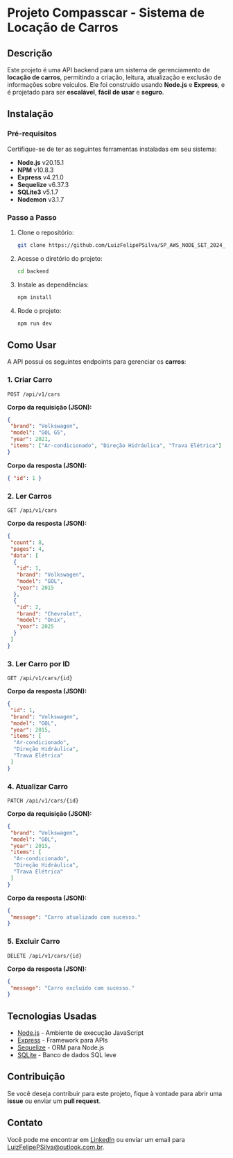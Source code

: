 
# Projeto Compasscar - Sistema de Locação de Carros

## Descrição
Este projeto é uma API backend para um sistema de gerenciamento de **locação de carros**, permitindo a criação, leitura, atualização e exclusão de informações sobre veículos. Ele foi construído usando **Node.js** e **Express**, e é projetado para ser **escalável**, **fácil de usar** e **seguro**.

## Instalação

### Pré-requisitos
Certifique-se de ter as seguintes ferramentas instaladas em seu sistema:

- **Node.js** v20.15.1
- **NPM** v10.8.3
- **Express** v4.21.0
- **Sequelize** v6.37.3
- **SQLite3** v5.1.7
- **Nodemon** v3.1.7

### Passo a Passo

1. Clone o repositório:
   ```bash
   git clone https://github.com/LuizFelipePSilva/SP_AWS_NODE_SET_2024_DESAFIO_1
   ```

2. Acesse o diretório do projeto:
   ```bash
   cd backend
   ```

3. Instale as dependências:
   ```bash
   npm install 
   ```

4. Rode o projeto:
   ```bash
   npm run dev
   ```

## Como Usar

A API possui os seguintes endpoints para gerenciar os **carros**:

### 1. Criar Carro
```http
POST /api/v1/cars
```
**Corpo da requisição (JSON):**
```json
{
 "brand": "Volkswagen",
 "model": "GOL G5",
 "year": 2021,
 "items": ["Ar-condicionado", "Direção Hidráulica", "Trava Elétrica"]
}
```
**Corpo da resposta (JSON):**
```json
{ "id": 1 }
```

### 2. Ler Carros
```http
GET /api/v1/cars
```
**Corpo da resposta (JSON):**
```json
{
 "count": 8,
 "pages": 4,
 "data": [
  {
   "id": 1,
   "brand": "Volkswagen",
   "model": "GOL",
   "year": 2015
  },
  {
   "id": 2,
   "brand": "Chevrolet",
   "model": "Onix",
   "year": 2025
  }
 ]
}
```

### 3. Ler Carro por ID
```http
GET /api/v1/cars/{id}
```
**Corpo da resposta (JSON):**
```json
{
 "id": 1,
 "brand": "Volkswagen",
 "model": "GOL",
 "year": 2015,
 "items": [
  "Ar-condicionado",
  "Direção Hidráulica",
  "Trava Elétrica"
 ]
}
```

### 4. Atualizar Carro
```http
PATCH /api/v1/cars/{id}
```
**Corpo da requisição (JSON):**
```json
{
 "brand": "Volkswagen",
 "model": "GOL",
 "year": 2015,
 "items": [
  "Ar-condicionado",
  "Direção Hidráulica",
  "Trava Elétrica"
 ]
}
```
**Corpo da resposta (JSON):**
```json
{
 "message": "Carro atualizado com sucesso."
}
```

### 5. Excluir Carro
```http
DELETE /api/v1/cars/{id}
```
**Corpo da resposta (JSON):**
```json
{
 "message": "Carro excluído com sucesso."
}
```

## Tecnologias Usadas
- [Node.js](https://nodejs.org/) - Ambiente de execução JavaScript
- [Express](https://expressjs.com/) - Framework para APIs
- [Sequelize](https://sequelize.org/) - ORM para Node.js
- [SQLite](https://www.sqlite.org/) - Banco de dados SQL leve

## Contribuição
Se você deseja contribuir para este projeto, fique à vontade para abrir uma **issue** ou enviar um **pull request**.

## Contato
Você pode me encontrar em [LinkedIn](https://www.linkedin.com/in/luizfelipepsilva/) ou enviar um email para [LuizFelipePSilva@outlook.com.br](mailto:LuizFelipePSilva@outlook.com.br).
